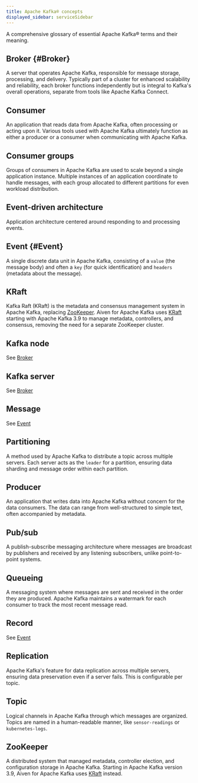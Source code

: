 ```yaml
---
title: Apache Kafka® concepts
displayed_sidebar: serviceSidebar
---
```


A comprehensive glossary of essential Apache Kafka® terms and their meaning.

## Broker {#Broker}

A server that operates Apache Kafka, responsible for message storage,
processing, and delivery. Typically part of a cluster for enhanced
scalability and reliability, each broker functions independently but is
integral to Kafka's overall operations, separate from tools like Apache
Kafka Connect.

## Consumer

An application that reads data from Apache Kafka, often processing or
acting upon it. Various tools used with Apache Kafka ultimately function
as either a producer or a consumer when communicating with Apache Kafka.

## Consumer groups

Groups of consumers in Apache Kafka are used to scale beyond a single
application instance. Multiple instances of an application coordinate to
handle messages, with each group allocated to different partitions for
even workload distribution.

## Event-driven architecture

Application architecture centered around responding to and processing
events.

## Event {#Event}

A single discrete data unit in Apache Kafka, consisting of a `value`
(the message body) and often a `key` (for quick identification) and
`headers` (metadata about the message).

## KRaft

Kafka Raft (KRaft) is the metadata and consensus management system in Apache Kafka,
replacing [ZooKeeper](#zookeeper). Aiven for Apache Kafka uses
[KRaft](/docs/products/kafka/concepts/kraft-mode) starting with Apache Kafka 3.9 to
manage metadata, controllers, and consensus, removing the need for a separate
ZooKeeper cluster.

## Kafka node

See [Broker](#Broker)

## Kafka server

See [Broker](#Broker)

## Message

See [Event](#Event)

## Partitioning

A method used by Apache Kafka to distribute a topic across multiple
servers. Each server acts as the `leader` for a partition, ensuring data
sharding and message order within each partition.

## Producer

An application that writes data into Apache Kafka without concern for
the data consumers. The data can range from well-structured to simple
text, often accompanied by metadata.

## Pub/sub

A publish-subscribe messaging architecture where messages are
broadcast by publishers and received by any listening subscribers,
unlike point-to-point systems.

## Queueing

A messaging system where messages are sent and received in the order
they are produced. Apache Kafka maintains a watermark for each consumer
to track the most recent message read.

## Record

See [Event](#Event)

## Replication

Apache Kafka's feature for data replication across multiple servers,
ensuring data preservation even if a server fails. This is configurable
per topic.

## Topic

Logical channels in Apache Kafka through which messages are organized.
Topics are named in a human-readable manner, like `sensor-readings` or
`kubernetes-logs`.

## ZooKeeper

A distributed system that managed metadata, controller election, and configuration
storage in Apache Kafka. Starting in Apache Kafka version 3.9, Aiven for Apache Kafka
uses [KRaft](#kraft) instead.

